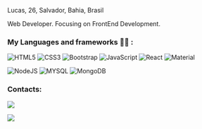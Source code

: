 Lucas, 26, Salvador, Bahia, Brasil

Web Developer. Focusing on FrontEnd Development.

### My Languages and frameworks :man_technologist: :

![HTML5](https://img.shields.io/badge/html5-%23E34F26.svg?style=for-the-badge&logo=html5&logoColor=white)
![CSS3](https://img.shields.io/badge/css3-%231572B6.svg?style=for-the-badge&logo=css3&logoColor=white)
![Bootstrap](https://img.shields.io/badge/bootstrap-%23563D7C.svg?style=for-the-badge&logo=bootstrap&logoColor=white)
![JavaScript](https://img.shields.io/badge/javascript-%23323330.svg?style=for-the-badge&logo=javascript&logoColor=%23F7DF1E)
![React](https://img.shields.io/badge/react-%2320232a.svg?style=for-the-badge&logo=react&logoColor=%2361DAFB)
![Material](https://img.shields.io/badge/Material--UI-0081CB?style=for-the-badge&logo=material-ui&logoColor=white)

![NodeJS](https://img.shields.io/badge/node.js-6DA55F?style=for-the-badge&logo=node.js&logoColor=white)
![MYSQL](https://img.shields.io/badge/MySQL-00000F?style=for-the-badge&logo=mysql&logoColor=white)
![MongoDB](https://img.shields.io/badge/MongoDB-4EA94B?style=for-the-badge&logo=mongodb&logoColor=white)


### Contacts:
<a href="https://www.linkedin.com/in/l-passos/">![](https://img.shields.io/badge/LinkedIn-0077B5?style=for-the-badge&logo=linkedin&logoColor=white)</a>

<a href="mailto:lucas_passos@msn.com">![](https://img.shields.io/badge/Microsoft_Outlook-0078D4?style=for-the-badge&logo=microsoft-outlook&logoColor=white)</a>
